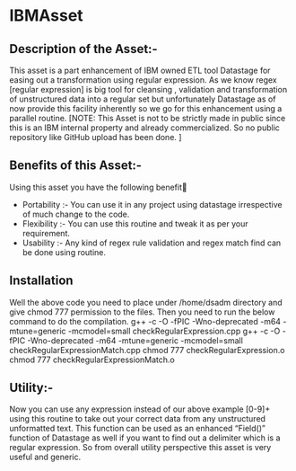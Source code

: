 # IBMAsset

## Description of the Asset:-
This asset is a part enhancement of IBM owned ETL tool Datastage for easing out a transformation using regular expression. As we know regex [regular expression] is big tool for cleansing , validation and transformation of unstructured data into a regular set but unfortunately Datastage as of now provide this facility inherently so we go for this enhancement using a parallel routine.
[NOTE: This Asset is not to be strictly made in public since this is an IBM internal property and already commercialized. So no public repository like GitHub upload has been done. ]

## Benefits of this Asset:- 
Using this asset you have the following benefit
*	Portability :- You can use it in any project using datastage irrespective of much change to the code.
*	Flexibility :- You can use this routine and tweak it as per your requirement.
*	Usability :- Any kind of regex rule validation and regex match find can be done using routine.

## Installation

Well the above code you need to place under /home/dsadm directory and give chmod 777 permission to the files. Then you need to run the below command to do the compilation.
g++ -c -O -fPIC -Wno-deprecated -m64 -mtune=generic -mcmodel=small checkRegularExpression.cpp
g++ -c -O -fPIC -Wno-deprecated -m64 -mtune=generic -mcmodel=small checkRegularExpressionMatch.cpp
chmod 777 checkRegularExpression.o
chmod 777 checkRegularExpressionMatch.o


## Utility:-
Now you can use any expression instead of our above example [0-9]+ using this routine to take out your correct data from any unstructured unformatted text. This function can be used as an enhanced “Field()” function of Datastage as well if you want to find out a delimiter which is a regular expression.
So from overall utility perspective this asset is very useful and generic. 
